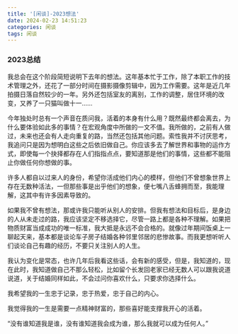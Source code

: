 ```yaml
---
title: '[闲谈]-2023想法'
date: 2024-02-23 14:51:23
categories: 闲谈
tags: 闲谈
---
```

### 2023总结
我总会在这个阶段简短说明下去年的想法。这年基本忙于工作，除了本职工作的技术管理之外，还花了一部分时间在摄影摄像剪辑中，因为工作需要。这年是近几年拍摄日落自然较少的一年。另外还包括室友的离别，工作的调整，居住环境的改变，又养了一只猫叫做十一……

今年独处时总有一个声音在质问我，活着的本身有什么用？既然最终都会离去，为什么要体验如此多的事情？在宏观角度中所做的一文不值。我所做的，之前有人做过，未来也还会有人走向重复的路，当然还包括其他问题。索性我并不讨厌思考，我追问只是因为想明白这些之后依旧做自己。你应该多去了解世界和事物的运作方式，即使每一个抉择都存在人们指指点点，要知道那是他们的事情，这些都不能阻止你做任何你想做的事。

许多人都自以过来人的身份，希望你活成他们内心的模样，但他们不曾想象世界上存在无数种活法，一但那些事是出乎他们的想象，便七嘴八舌蜂拥而至，我能理解，这其中有许多因素导致的。

如果我不曾有想法，那或许我只能听从别人的安排。但我有想法和目标后，是身边的人从未走过的路，我应该坚定不移选择它，尽管一路上都是各种不理解。如果把物质财富当成成功的唯一标准，我大抵是永远不会合格的。就像过年期间饭桌上一聊起天来，基本都是谈论车子房子结婚各种邻里邻居的悲惨故事。而我更想听听人们谈论自己有趣的经历，不要只关注别人的人生。

我认为变化是常态，也许几年后我看这些话，会有新的感受，但是，我知道的，现在此时，我知道做自己不那么轻松，比如留个长发回老家已经无数人可以跟我说道说道，关于结婚同样如此，不会过问你喜欢什么，只要求你选择什么。

我希望我的一生忠于记录，忠于热爱，忠于自己的内心。

我觉得我的一生是需要一点精神财富的，那些喜好能支撑我开心的活着。

“没有谁知道我是谁，没有谁知道我会成为谁，那么我就可以成为任何人。”
